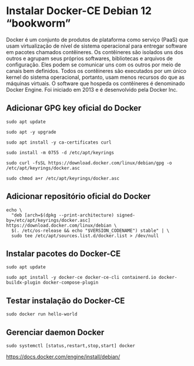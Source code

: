 # Instalar Docker-CE Debian 12 “bookworm”

Docker é um conjunto de produtos de plataforma como serviço (PaaS) que usam virtualização de nível de sistema operacional para entregar software em pacotes chamados contêineres. Os contêineres são isolados uns dos outros e agrupam seus próprios softwares, bibliotecas e arquivos de configuração. Eles podem se comunicar uns com os outros por meio de canais bem definidos. Todos os contêineres são executados por um único kernel do sistema operacional, portanto, usam menos recursos do que as máquinas virtuais. O software que hospeda os contêineres é denominado Docker Engine. Foi iniciado em 2013 e é desenvolvido pela Docker Inc.

## Adicionar GPG key oficial do Docker
```
sudo apt update
```
``` 
sudo apt -y upgrade
```
```
sudo apt install -y ca-certificates curl
```
```
sudo install -m 0755 -d /etc/apt/keyrings
```
```
sudo curl -fsSL https://download.docker.com/linux/debian/gpg -o /etc/apt/keyrings/docker.asc
```
```
sudo chmod a+r /etc/apt/keyrings/docker.asc
``` 
## Adicionar repositório oficial do Docker
```
echo \
  "deb [arch=$(dpkg --print-architecture) signed-by=/etc/apt/keyrings/docker.asc] https://download.docker.com/linux/debian \
  $(. /etc/os-release && echo "$VERSION_CODENAME") stable" | \
  sudo tee /etc/apt/sources.list.d/docker.list > /dev/null
```
## Instalar pacotes do Docker-CE
```
sudo apt update
```
```
sudo apt install -y docker-ce docker-ce-cli containerd.io docker-buildx-plugin docker-compose-plugin
```
## Testar instalação do Docker-CE
```
sudo docker run hello-world
```
## Gerenciar daemon Docker
```
sudo systemctl [status,restart,stop,start] docker
``` 
https://docs.docker.com/engine/install/debian/
